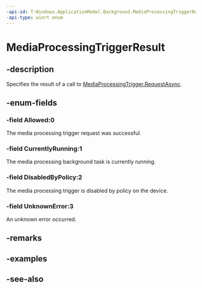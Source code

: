 ```yaml
---
-api-id: T:Windows.ApplicationModel.Background.MediaProcessingTriggerResult
-api-type: winrt enum
---
```


<!-- Enumeration syntax
public enum Windows.ApplicationModel.Background.MediaProcessingTriggerResult : int
-->

# MediaProcessingTriggerResult

## -description
Specifies the result of a call to [MediaProcessingTrigger.RequestAsync](/uwp/api/windows.applicationmodel.background.mediaprocessingtrigger.requestasync).

## -enum-fields
### -field Allowed:0
The media processing trigger request was successful.

### -field CurrentlyRunning:1
The media processing background task is currently running.

### -field DisabledByPolicy:2
The media processing trigger is disabled by policy on the device.

### -field UnknownError:3
An unknown error occurred.


## -remarks

## -examples

## -see-also
